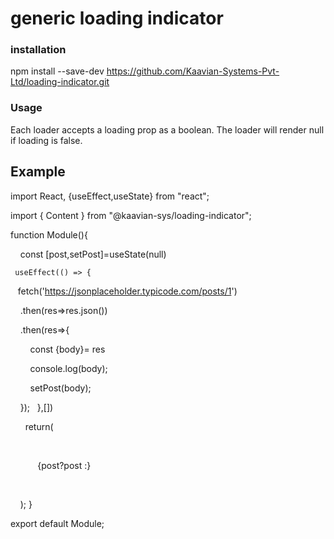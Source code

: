 # generic loading indicator

### installation 
npm install --save-dev https://github.com/Kaavian-Systems-Pvt-Ltd/loading-indicator.git

### Usage
Each loader accepts a loading prop as a boolean. The loader will render null if loading is false.

## Example
 import React, {useEffect,useState} from "react";

 import { Content } from "@kaavian-sys/loading-indicator";

 function Module(){

    const [post,setPost]=useState(null)

     useEffect(() => {

        fetch('https://jsonplaceholder.typicode.com/posts/1')

        .then(res=>res.json())

          .then(res=>{

              const {body}= res

                console.log(body); 

                setPost(body);

    }); 
  
},[])

  
    return(

        <div>

           {post?post :<Content />}

        </div>
    );
}

export default Module;

 



  